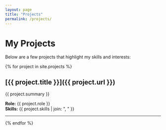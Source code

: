 ```yaml
---
layout: page
title: "Projects"
permalink: /projects/
---
```


# My Projects

Below are a few projects that highlight my skills and interests:

{% for project in site.projects %}
## [{{ project.title }}]({{ project.url }})
{{ project.summary }}

**Role:** {{ project.role }}  
**Skills:** {{ project.skills | join: ", " }}

---

{% endfor %}

